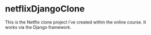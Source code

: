 # netflixDjangoClone

<p>This is the Netflix clone project i've created within the online course. It works via the Django framework.<p/>

